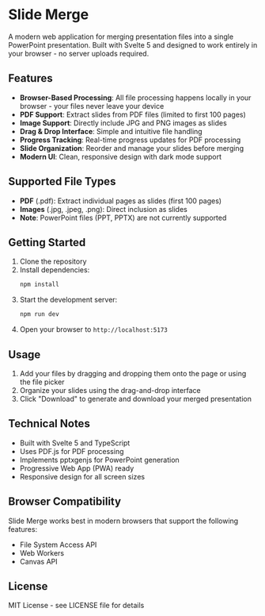 # Slide Merge

A modern web application for merging presentation files into a single PowerPoint presentation. Built with Svelte 5 and designed to work entirely in your browser - no server uploads required.

## Features

- **Browser-Based Processing**: All file processing happens locally in your browser - your files never leave your device
- **PDF Support**: Extract slides from PDF files (limited to first 100 pages)
- **Image Support**: Directly include JPG and PNG images as slides
- **Drag & Drop Interface**: Simple and intuitive file handling
- **Progress Tracking**: Real-time progress updates for PDF processing
- **Slide Organization**: Reorder and manage your slides before merging
- **Modern UI**: Clean, responsive design with dark mode support

## Supported File Types

- **PDF** (.pdf): Extract individual pages as slides (first 100 pages)
- **Images** (.jpg, .jpeg, .png): Direct inclusion as slides
- **Note**: PowerPoint files (PPT, PPTX) are not currently supported

## Getting Started

1. Clone the repository
2. Install dependencies:
   ```bash
   npm install
   ```
3. Start the development server:
   ```bash
   npm run dev
   ```
4. Open your browser to `http://localhost:5173`

## Usage

1. Add your files by dragging and dropping them onto the page or using the file picker
2. Organize your slides using the drag-and-drop interface
3. Click "Download" to generate and download your merged presentation

## Technical Notes

- Built with Svelte 5 and TypeScript
- Uses PDF.js for PDF processing
- Implements pptxgenjs for PowerPoint generation
- Progressive Web App (PWA) ready
- Responsive design for all screen sizes

## Browser Compatibility

Slide Merge works best in modern browsers that support the following features:
- File System Access API
- Web Workers
- Canvas API

## License

MIT License - see LICENSE file for details
